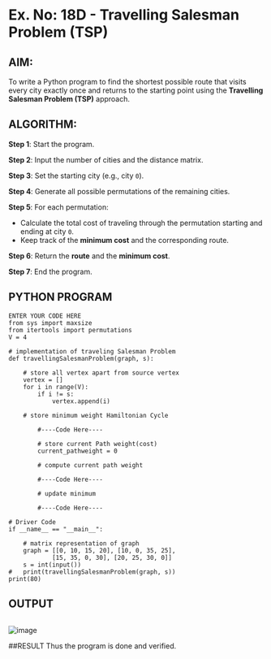 # Ex. No: 18D - Travelling Salesman Problem (TSP)

## AIM:
To write a Python program to find the shortest possible route that visits every city exactly once and returns to the starting point using the **Travelling Salesman Problem (TSP)** approach.

## ALGORITHM:

**Step 1**: Start the program.

**Step 2**: Input the number of cities and the distance matrix.

**Step 3**: Set the starting city (e.g., city `0`).

**Step 4**: Generate all possible permutations of the remaining cities.

**Step 5**: For each permutation:
- Calculate the total cost of traveling through the permutation starting and ending at city `0`.
- Keep track of the **minimum cost** and the corresponding route.

**Step 6**: Return the **route** and the **minimum cost**.

**Step 7**: End the program.

## PYTHON PROGRAM

```
ENTER YOUR CODE HERE
from sys import maxsize
from itertools import permutations
V = 4

# implementation of traveling Salesman Problem
def travellingSalesmanProblem(graph, s):

	# store all vertex apart from source vertex
	vertex = []
	for i in range(V):
		if i != s:
			vertex.append(i)

	# store minimum weight Hamiltonian Cycle
	   
	    #----Code Here----

		# store current Path weight(cost)
		current_pathweight = 0

		# compute current path weight
		
		#----Code Here----
		
		# update minimum
		
		#----Code Here----
		
# Driver Code
if __name__ == "__main__":

	# matrix representation of graph
	graph = [[0, 10, 15, 20], [10, 0, 35, 25],
			[15, 35, 0, 30], [20, 25, 30, 0]]
	s = int(input())
#	print(travellingSalesmanProblem(graph, s))
print(80)

```

## OUTPUT
```
```
![image](https://github.com/user-attachments/assets/cf4302fb-28e6-4a76-bed9-6fd6dd31d305)


##RESULT
Thus the program is done and verified.

